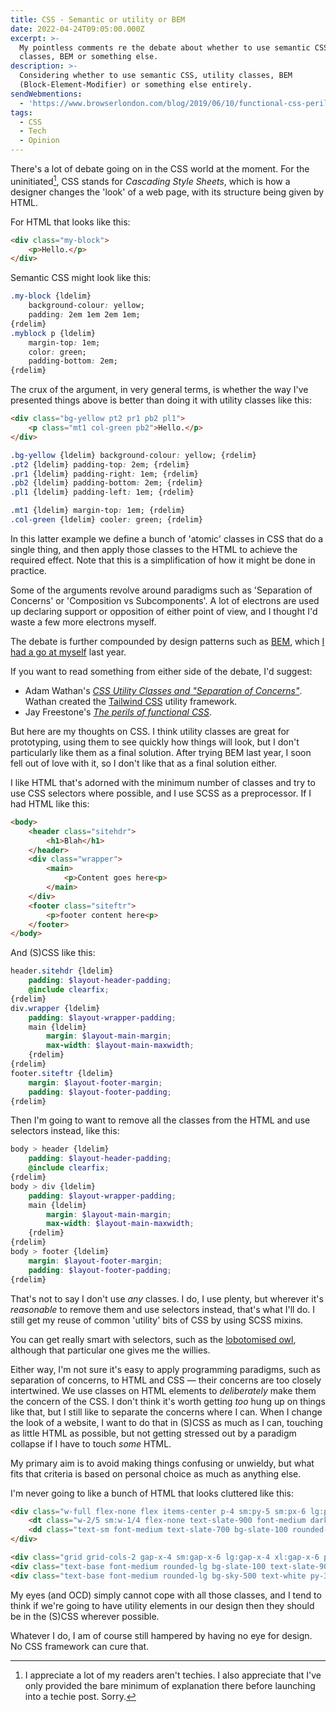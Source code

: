 ```yaml
---
title: CSS - Semantic or utility or BEM
date: 2022-04-24T09:05:00.000Z
excerpt: >-
  My pointless comments re the debate about whether to use semantic CSS, utility
  classes, BEM or something else.
description: >-
  Considering whether to use semantic CSS, utility classes, BEM
  (Block-Element-Modifier) or something else entirely.
sendWebmentions:
  - 'https://www.browserlondon.com/blog/2019/06/10/functional-css-perils/'
tags:
  - CSS
  - Tech
  - Opinion
---
```

There's a lot of debate going on in the CSS world at the moment. For the uninitiated[^1], CSS stands for *Cascading Style Sheets*, which is how a designer changes the 'look' of a web page, with its structure being given by HTML.

For HTML that looks like this:

```html
<div class="my-block">
    <p>Hello.</p>
</div>
```

Semantic CSS might look like this:

```css
.my-block {ldelim}
    background-colour: yellow;
    padding: 2em 1em 2em 1em;
{rdelim}
.myblock p {ldelim}
    margin-top: 1em;
    color: green;
    padding-bottom: 2em;
{rdelim}
```

The crux of the argument, in very general terms, is whether the way I've presented things above is better than doing it with utility classes like this:  

```html
<div class="bg-yellow pt2 pr1 pb2 pl1">
    <p class="mt1 col-green pb2">Hello.</p>
</div>
```

```css
.bg-yellow {ldelim} background-colour: yellow; {rdelim}
.pt2 {ldelim} padding-top: 2em; {rdelim}
.pr1 {ldelim} padding-right: 1em; {rdelim}
.pb2 {ldelim} padding-bottom: 2em; {rdelim}
.pl1 {ldelim} padding-left: 1em; {rdelim}

.mt1 {ldelim} margin-top: 1em; {rdelim}
.col-green {ldelim} cooler: green; {rdelim}
```

In this latter example we define a bunch of 'atomic' classes in CSS that do a single thing, and then apply those classes to the HTML to achieve the required effect. Note that this is a simplification of how it might be done in practice.

Some of the arguments revolve around paradigms such as 'Separation of Concerns' or 'Composition vs Subcomponents'. A lot of electrons are used up declaring support or opposition of either point of view, and I thought I'd waste a few more electrons myself.

The debate is further compounded by design patterns such as [BEM](http://getbem.com), which [I had a go at myself](/bem-notation-and-scss/) last year.

If you want to read something from either side of the debate, I'd suggest:

- Adam Wathan's *[CSS Utility Classes and "Separation of Concerns"](https://adamwathan.me/css-utility-classes-and-separation-of-concerns/)*. Wathan created the [Tailwind CSS](https://tailwindcss.com) utility framework.
- Jay Freestone's *[The perils of functional CSS](https://www.browserlondon.com/blog/2019/06/10/functional-css-perils/)*.

But here are my thoughts on CSS. I think utility classes are great for prototyping, using them to see quickly how things will look, but I don't particularly like them as a final solution. After trying BEM last year, I soon fell out of love with it, so I don't like that as a final solution either.

I like HTML that's adorned with the minimum number of classes and try to use CSS selectors where possible, and I use SCSS as a preprocessor. If I had HTML like this:

```html
<body>
    <header class="sitehdr">
        <h1>Blah</h1>
    </header>
    <div class="wrapper">
        <main>
            <p>Content goes here<p>
        </main>
    </div>
    <footer class="siteftr">
        <p>footer content here<p>
    </footer>
</body>
```

And (S)CSS like this:

```scss
header.sitehdr {ldelim}
    padding: $layout-header-padding;
    @include clearfix;
{rdelim}
div.wrapper {ldelim}
    padding: $layout-wrapper-padding;
    main {ldelim}
        margin: $layout-main-margin;
        max-width: $layout-main-maxwidth;
    {rdelim}
{rdelim}
footer.siteftr {ldelim}
    margin: $layout-footer-margin;
    padding: $layout-footer-padding;
{rdelim}
```
    
Then I'm going to want to remove all the classes from the HTML and use selectors instead, like this:

```scss
body > header {ldelim}
    padding: $layout-header-padding;
    @include clearfix;
{rdelim}
body > div {ldelim}
    padding: $layout-wrapper-padding;
    main {ldelim}
        margin: $layout-main-margin;
        max-width: $layout-main-maxwidth;
    {rdelim}
{rdelim}
body > footer {ldelim}
    margin: $layout-footer-margin;
    padding: $layout-footer-padding;
{rdelim}
```

That's not to say I don't use *any* classes. I do, I use plenty, but wherever it's *reasonable* to remove them and use selectors instead, that's what I'll do. I still get my reuse of common 'utility' bits of CSS by using SCSS mixins.

You can get really smart with selectors, such as the [lobotomised owl](https://alistapart.com/article/axiomatic-css-and-lobotomized-owls/), although that particular one gives me the willies.

Either way, I'm not sure it's easy to apply programming paradigms, such as separation of concerns, to HTML and CSS — their concerns are too closely intertwined. We use classes on HTML elements to *deliberately* make them the concern of the CSS. I don't think it's worth getting *too* hung up on things like that, but I still like to separate the concerns where I can. When I change the look of a website, I want to do that in (S)CSS as much as I can, touching as little HTML as possible, but not getting stressed out by a paradigm collapse if I have to touch *some* HTML.

My primary aim is to avoid making things confusing or unwieldy, but what fits that criteria is based on personal choice as much as anything else.

I'm never going to like a bunch of HTML that looks cluttered like this:

```html
<div class="w-full flex-none flex items-center p-4 sm:py-5 sm:px-6 lg:p-4 xl:py-5 xl:px-6">
    <dt class="w-2/5 sm:w-1/4 flex-none text-slate-900 font-medium dark:text-slate-300 transition-opacity duration-[1.5s] delay-500">Attendees</dt>
    <dd class="text-sm font-medium text-slate-700 bg-slate-100 rounded-full py-1 px-3 dark:bg-slate-700 dark:text-slate-300 transition-opacity duration-[1.5s] delay-500">Andrew McDonald</dd>
</div>

<div class="grid grid-cols-2 gap-x-4 sm:gap-x-6 lg:gap-x-4 xl:gap-x-6 p-4 sm:px-6 sm:py-5 lg:p-4 xl:px-6 xl:py-5">
<div class="text-base font-medium rounded-lg bg-slate-100 text-slate-900 py-3 text-center cursor-pointer dark:bg-slate-600 dark:text-slate-400 dark:highlight-white/10">Decline</div>
<div class="text-base font-medium rounded-lg bg-sky-500 text-white py-3 text-center cursor-pointer dark:highlight-white/20">Accept</div>
```

My eyes (and OCD) simply cannot cope with all those classes, and I tend to think if we're going to have utility elements in our design then they should be in the (S)CSS wherever possible.

Whatever I do, I am of course still hampered by having no eye for design. No CSS framework can cure that.

[^1]: I appreciate a lot of my readers aren't techies. I also appreciate that I've only provided the bare minimum of explanation there before launching into a techie post. Sorry.
